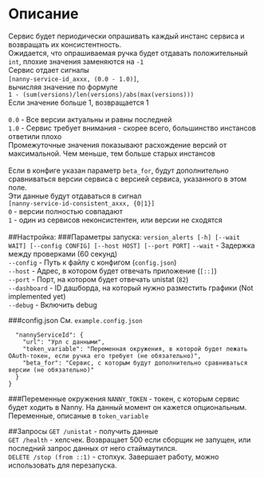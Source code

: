 # Описание
Сервис будет периодически опрашивать каждый инстанс сервиса и возвращать их консистентность.<br>
Ожидается, что опрашиваемая ручка будет отдавать положительный `int`, плохие значения заменяются на `-1`<br>
Сервис отдает сигналы<br>
`[nanny-service-id_axxx, (0.0 - 1.0)]`,<br>
вычисляя значение по формуле<br>
`1 - (sum(versions)/len(versions)/abs(max(versions)))`<br>
Если значение больше 1, возвращается 1<br>
<br>
`0.0` - Все версии актуальны и равны последней<br>
`1.0` - Сервис требует внимания - скорее всего, большинство инстансов ответили плохо<br>
Промежуточные значения показывают расхождение версий от максимальной. Чем меньше, тем больше старых инстансов<br>
<br>
Если в конфиге указан параметр `beta_for`, будут дополнительно сравниваться версии сервиса с версией сервиса, указанного в этом поле.<br>
Эти данные будут отдаваться в сигнал<br>
`[nanny-service-id-consistent_axxx, {0|1}]`<br>
`0` - версии полностью совпадают<br>
`1` - один из сервисов неконсистентен, или версии не сходятся<br>
<br>
##Настройка:
###Параметры запуска:
`version_alerts [-h] [--wait WAIT] [--config CONFIG] [--host HOST] [--port PORT]`
`--wait` - Задержка между проверками (60 секунд)<br>
`--config` - Путь к файлу с конфигом (`config.json`)<br>
`--host` - Адрес, в котором будет отвечать приложение (`[::]`)<br>
`--port` - Порт, на котором будет отвечать unistat (`82`)<br>
`--dashboard` - ID дашборда, на который нужно разместить графики (Not implemented yet)<br>
`--debug` - Включить debug

###config.json
См. `example.config.json`<br>
```{
  "nannyServiceId": {
    "url": "Урл с данными",
    "token_variable": "Переменная окружения, в которой будет лежать OAuth-токен, если ручка его требует (не обязательно)",
    "beta_for": "Сервис, с которым будут дополнительно сравниваться версии (не обязательно)"
  }
}
```
###Переменные окружения
`NANNY_TOKEN` - токен, с которым сервис будет ходить в Nanny. На данный момент он кажется опциональным.<br>
Переменные, описаные в `token_variable`<br>

##Запросы
`GET /unistat` - получить данные<br>
`GET /health` - хелсчек. Возвращает 500 если сборщик не запущен, или последний запрос данных от него стаймаутился.<br>
`DELETE /stop (from ::1)` - стопхук. Завершает работу, можно использовать для перезапуска. 
